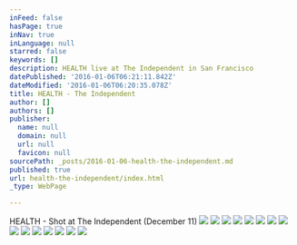 ```yaml
---
inFeed: false
hasPage: true
inNav: true
inLanguage: null
starred: false
keywords: []
description: HEALTH live at The Independent in San Francisco
datePublished: '2016-01-06T06:21:11.842Z'
dateModified: '2016-01-06T06:20:35.078Z'
title: HEALTH - The Independent
author: []
authors: []
publisher:
  name: null
  domain: null
  url: null
  favicon: null
sourcePath: _posts/2016-01-06-health-the-independent.md
published: true
url: health-the-independent/index.html
_type: WebPage

---
```

HEALTH - Shot at The Independent (December 11)
![](https://the-grid-user-content.s3-us-west-2.amazonaws.com/d0fc2373-4428-4c43-9ebc-3982f60509d9.jpg)
![](https://the-grid-user-content.s3-us-west-2.amazonaws.com/7b95860b-04fb-4d70-b4cf-278d3efda0b7.jpg)
![](https://the-grid-user-content.s3-us-west-2.amazonaws.com/9d844fa6-7633-4e18-95f0-eb580c8943e4.jpg)
![](https://the-grid-user-content.s3-us-west-2.amazonaws.com/3c39d97f-4f8e-4644-bfa0-0df7c58bf340.jpg)
![](https://the-grid-user-content.s3-us-west-2.amazonaws.com/14aac9bb-ac76-4b35-8ec3-cbae9b6a61c0.jpg)
![](https://the-grid-user-content.s3-us-west-2.amazonaws.com/c10d35a9-ca32-46ee-86c8-d30304f58893.jpg)
![](https://the-grid-user-content.s3-us-west-2.amazonaws.com/44be8d92-ccf0-489e-975b-83505a839f82.jpg)
![](https://the-grid-user-content.s3-us-west-2.amazonaws.com/097e66d6-a698-41e0-baa0-8d4b8c7ca663.jpg)
![](https://the-grid-user-content.s3-us-west-2.amazonaws.com/a0762f47-1cbc-418e-8848-349e089f05b5.jpg)
![](https://the-grid-user-content.s3-us-west-2.amazonaws.com/945e4eba-2d30-4ae9-a452-1cff3f55c901.jpg)
![](https://the-grid-user-content.s3-us-west-2.amazonaws.com/d71b86e6-3cbb-4a15-932d-15ec17e5b355.jpg)
![](https://the-grid-user-content.s3-us-west-2.amazonaws.com/5d028033-ec4d-420c-a44f-b5b74af2f00e.jpg)
![](https://the-grid-user-content.s3-us-west-2.amazonaws.com/316f1aeb-fa4a-4147-86f2-6e1ca8abd8c8.jpg)
![](https://the-grid-user-content.s3-us-west-2.amazonaws.com/4ac1b2ed-ae53-4cd9-b3a5-124252059e90.jpg)
![](https://the-grid-user-content.s3-us-west-2.amazonaws.com/d0572e65-8c68-4f7a-949b-8a18c6de774a.jpg)